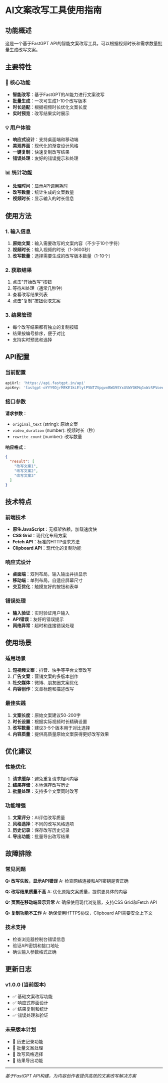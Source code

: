 # AI文案改写工具使用指南

## 功能概述

这是一个基于FastGPT API的智能文案改写工具，可以根据视频时长和需求数量批量生成改写文案。

## 主要特性

### 🎯 核心功能
- **智能改写**：基于FastGPT的AI能力进行文案改写
- **批量生成**：一次可生成1-10个改写版本
- **时长适配**：根据视频时长优化文案长度
- **实时预览**：改写结果实时展示

### 💡 用户体验
- **响应式设计**：支持桌面端和移动端
- **美观界面**：现代化的渐变设计风格
- **一键复制**：快速复制改写结果
- **错误处理**：友好的错误提示和处理

### 📊 统计功能
- **处理时间**：显示API调用耗时
- **改写数量**：统计生成的文案数量
- **视频时长**：显示输入的时长信息

## 使用方法

### 1. 输入信息
1. **原始文案**：输入需要改写的文案内容（不少于10个字符）
2. **视频时长**：输入视频的时长（1-3600秒）
3. **改写数量**：选择需要生成的改写版本数量（1-10个）

### 2. 获取结果
1. 点击"开始改写"按钮
2. 等待AI处理（通常几秒钟）
3. 查看改写结果列表
4. 点击"复制"按钮获取文案

### 3. 结果管理
- 每个改写结果都有独立的复制按钮
- 结果按编号排序，便于对比
- 支持实时预览和选择

## API配置

### 当前配置
```javascript
apiUrl: 'https://api.fastgpt.in/api'
apiKey: 'fastgpt-oYYY9DjrMEKE1kLElytP5NTZVpgvnBWG9SYxUVWYOKMq1vWzSPVoeqkOIzRygM'
```

### 接口参数
**请求参数**：
- `original_text` (string): 原始文案
- `video_duration` (number): 视频时长（秒）
- `rewrite_count` (number): 改写数量

**响应格式**：
```json
{
  "result": [
    "改写文案1",
    "改写文案2",
    "改写文案3"
  ]
}
```

## 技术特点

### 前端技术
- **原生JavaScript**：无框架依赖，加载速度快
- **CSS Grid**：现代化布局方案
- **Fetch API**：标准的HTTP请求方法
- **Clipboard API**：现代化的复制功能

### 响应式设计
- **桌面端**：双列布局，输入输出并排显示
- **移动端**：单列布局，自适应屏幕尺寸
- **交互优化**：触摸友好的按钮和表单

### 错误处理
- **输入验证**：实时验证用户输入
- **API错误**：友好的错误提示
- **网络异常**：超时和连接错误处理

## 使用场景

### 适用场景
1. **短视频文案**：抖音、快手等平台文案改写
2. **广告文案**：营销文案的多版本创作
3. **社交媒体**：微博、朋友圈文案优化
4. **内容创作**：文章标题和描述改写

### 最佳实践
1. **文案长度**：原始文案建议50-200字
2. **时长设置**：根据实际视频时长精确设置
3. **改写数量**：建议3-5个版本用于对比选择
4. **内容质量**：提供高质量原始文案获得更好改写效果

## 优化建议

### 性能优化
1. **请求缓存**：避免重复请求相同内容
2. **结果存储**：本地保存改写历史
3. **批量处理**：支持多个文案同时改写

### 功能增强
1. **文案评分**：AI评估改写质量
2. **风格选择**：不同的改写风格选项
3. **历史记录**：保存改写历史记录
4. **导出功能**：批量导出改写结果

## 故障排除

### 常见问题

**Q: 改写失败，显示API错误**
A: 检查网络连接和API密钥是否正确

**Q: 改写结果质量不高**
A: 优化原始文案质量，提供更具体的内容

**Q: 页面在移动端显示异常**
A: 确保使用现代浏览器，支持CSS Grid和Fetch API

**Q: 复制功能不工作**
A: 确保使用HTTPS协议，Clipboard API需要安全上下文

### 技术支持
- 检查浏览器控制台错误信息
- 验证API密钥和接口地址
- 确认输入参数格式正确

## 更新日志

### v1.0.0 (当前版本)
- ✅ 基础文案改写功能
- ✅ 响应式界面设计
- ✅ 结果复制和统计
- ✅ 错误处理和验证

### 未来版本计划
- 🔄 历史记录功能
- 🔄 批量文案处理
- 🔄 改写风格选择
- 🔄 结果导出功能

---

*基于FastGPT API构建，为内容创作者提供高效的文案改写解决方案*